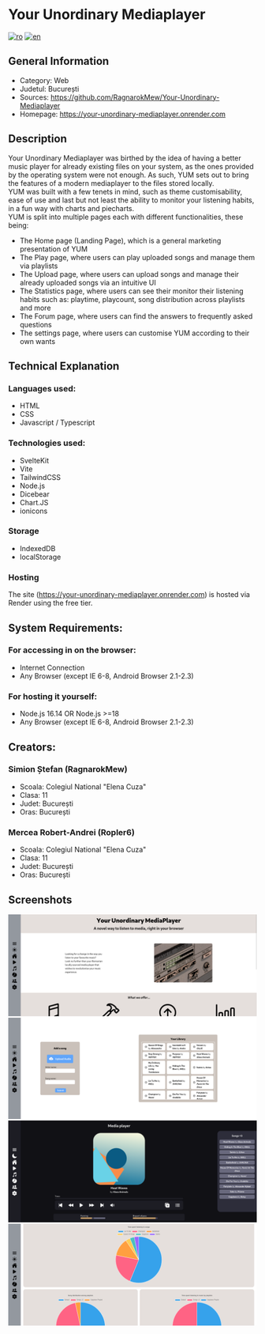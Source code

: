 # Your Unordinary Mediaplayer
[![ro](https://img.shields.io/badge/lang-ro-red)](README.ro.md)
[![en](https://img.shields.io/badge/lang-en-blue)](README.md)

## General Information
* Category: Web
* Judetul: București
* Sources: https://github.com/RagnarokMew/Your-Unordinary-Mediaplayer
* Homepage: https://your-unordinary-mediaplayer.onrender.com

## Description
Your Unordinary Mediaplayer was birthed by the idea of having a better music player for already existing files on your system, as the ones provided by the operating system were not enough. As such, YUM sets out to bring the features of a modern mediaplayer to the files stored locally.
<br>
YUM was built with a few tenets in mind, such as theme customisability, ease of use and last but not least the ability to monitor your listening habits, in a fun way with charts and piecharts.
<br>
YUM is split into multiple pages each with different functionalities, these being:
* The Home page (Landing Page), which is a general marketing presentation of YUM
* The Play page, where users can play uploaded songs and manage them via playlists
* The Upload page, where users can upload songs and manage their already uploaded songs via an intuitive UI
* The Statistics page, where users can see their monitor their listening habits such as: playtime, playcount, song distribution across playlists and more
* The Forum page, where users can find the answers to frequently asked questions
* The settings page, where users can customise YUM according to their own wants

## Technical Explanation

### Languages used:
* HTML
* CSS
* Javascript / Typescript

### Technologies used:
* SvelteKit
* Vite
* TailwindCSS
* Node.js
* Dicebear
* Chart.JS
* ionicons

### Storage
* IndexedDB
* localStorage

### Hosting
The site (https://your-unordinary-mediaplayer.onrender.com) is hosted via Render using the free tier.

## System Requirements:
### For accessing in on the browser:
* Internet Connection
* Any Browser (except IE 6-8, Android Browser 2.1-2.3)

### For hosting it yourself:
* Node.js 16.14 OR Node.js >=18
* Any Browser (except IE 6-8, Android Browser 2.1-2.3)

## Creators:

### Simion Ștefan (RagnarokMew)
* Scoala: Colegiul National "Elena Cuza"
* Clasa: 11
* Judet: București
* Oras: București

### Mercea Robert-Andrei (Ropler6)
* Scoala: Colegiul National "Elena Cuza"
* Clasa: 11
* Judet: București
* Oras: București

## Screenshots
<img src="documentation/Screenshot1.png">

<img src="documentation/Screenshot4.png">

<img src="documentation/Screenshot5.png">

<img src="documentation/Screenshot6.png">
